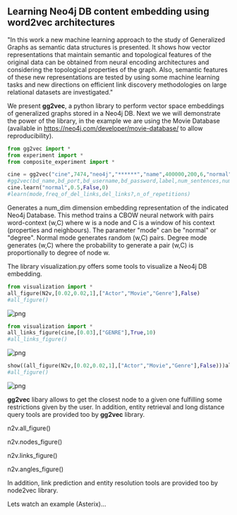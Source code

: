 ## Learning Neo4j DB content embedding using word2vec architectures

"In this work a new machine learning approach to the study of Generalized Graphs as semantic data structures is presented. It shows how vector representations that maintain semantic and topological features of the original data can be obtained from neural encoding architectures and considering the topological properties of the graph. Also, semantic features of these new representations are tested by using some machine learning tasks and new directions on efficient link discovery methodologies on large relational datasets are investigated."

We present **gg2vec**, a python library to perform vector space embeddings of generalized graphs stored in a Neo4j DB. Next we we will demonstrate the power of the library, in the example we are using the Movie Database (available in https://neo4j.com/developer/movie-database/ to allow reproducibility). 

```python
from gg2vec import *
from experiment import *
from composite_experiment import *

cine = gg2vec("cine",7474,"neo4j","******","name",400000,200,6,"normal",[],1)
#gg2vec(bd_name,bd_port,bd_username,bd_password,label,num_sentences,num_dim,windows_size,mode,traversals,num_iterations)
cine.learn("normal",0.5,False,0)
#learn(mode,freq_of_del_links,del_links?,n_of_repetitions)
```
Generates a num_dim dimension embedding representation of the indicated Neo4j Database. This method trains a CBOW neural network with pairs word-context (w,C) where w is a node and C is a window of his context (properties and neighbours). The parameter "mode" can be "normal" or "degree". Normal mode generates random (w,C) pairs. Degree mode generates (w,C) where the probability to generate a pair (w,C) is proportionally to degree of node w.

The library visualization.py offers some tools to visualize a Neo4j DB embedding. 

```python
from visualization import *
all_figure(N2v,[0.02,0.02,1],["Actor","Movie","Genre"],False)
#all_figure()
```
![png](https://s26.postimg.org/71ge1l8ah/cine_all_nodes_no_names.png)


```python
from visualization import *
all_links_figure(cine,[0.03],["GENRE"],True,10)
#all_links_figure()
```
![png](https://s26.postimg.org/9y3f1ve49/cine_all_links.png)
```python
show((all_figure(N2v,[0.02,0.02,1],["Actor","Movie","Genre"],False)))all_links_figure(cine,[0.03],["GENRE"],True,10)
#all_figure()
```
![png](https://s26.postimg.org/9y3f1ve49/cine_all_links.png)

**gg2vec** libary allows to get the closest node to a given one fulfilling some restrictions given by the user. In addition, entity retrieval and long distance query tools are provided too by **gg2vec** library.

n2v.all_figure()

n2v.nodes_figure()

n2v.links_figure()

n2v.angles_figure()

In addition, link prediction and entity resolution tools are provided too by node2vec library.

Lets watch an example (Asterix)...

